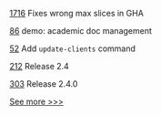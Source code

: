 
[1716](https://github.com/hyperledger/indy-node/pull/1716) Fixes wrong max slices in GHA

[86](https://github.com/hyperledger-labs/orion-sdk-go/pull/86) demo: academic doc management

[52](https://github.com/hyperledger-labs/yui-relayer/pull/52) Add `update-clients` command

[212](https://github.com/hyperledger/fabric-chaincode-java/pull/212) Release 2.4

[303](https://github.com/hyperledger/fabric-chaincode-node/pull/303) Release 2.4.0


[See more >>>](https://start-here.hyperledger.org/pull-requests)
